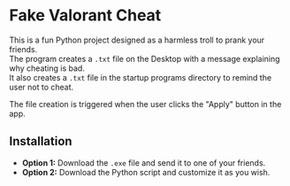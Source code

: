 # Fake Valorant Cheat

This is a fun Python project designed as a harmless troll to prank your friends.  
The program creates a `.txt` file on the Desktop with a message explaining why cheating is bad.  
It also creates a `.txt` file in the startup programs directory to remind the user not to cheat.  

The file creation is triggered when the user clicks the "Apply" button in the app.

## Installation

- **Option 1:** Download the `.exe` file and send it to one of your friends.
- **Option 2:** Download the Python script and customize it as you wish.
